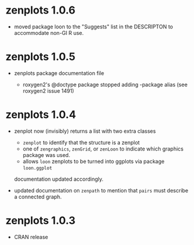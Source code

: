 # zenplots 1.0.6

* moved package loon to the "Suggests" list in the DESCRIPTON to accommodate non-GI R use. 

# zenplots 1.0.5

* zenplots package documentation file 

  - roxygen2's @doctype package stopped adding -package alias (see roxygen2 issue 1491)

# zenplots 1.0.4

* zenplot now (invisibly) returns a list with two extra classes
  
  - `zenplot` to identify that the structure is a zenplot
  - one of `zengraphics`, `zenGrid`, or `zenLoon` to indicate which graphics
    package was used.
  - allows `loon` zenplots to be turned into ggplots via package `loon.ggplot`

  documentation updated accordingly.

* updated documentation on `zenpath` to mention that `pairs` must describe
  a connected graph.

# zenplots 1.0.3

- CRAN release 